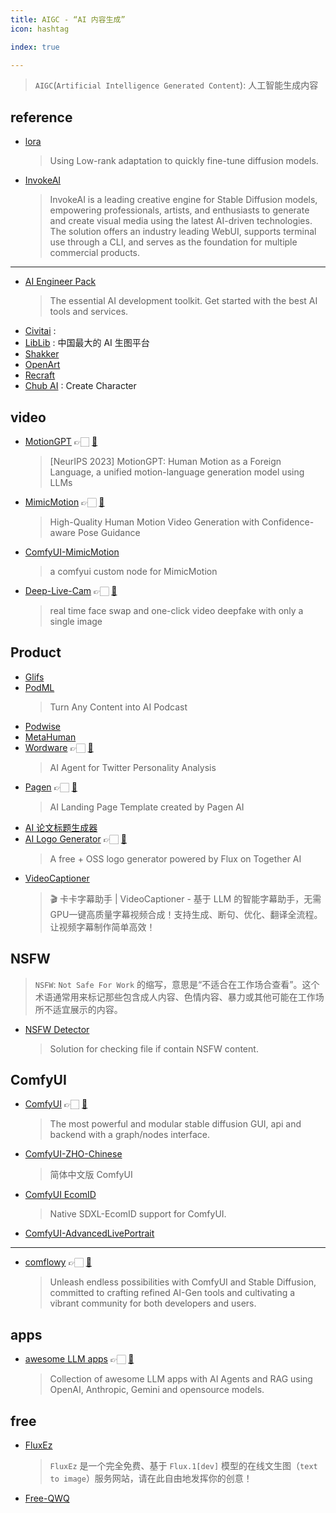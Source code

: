 ```yaml
---
title: AIGC - “AI 内容生成”
icon: hashtag

index: true

---
```


> `AIGC`(`Artificial Intelligence Generated Content`): 人工智能生成内容

<!-- more -->

## reference

- [lora](https://github.com/cloneofsimo/lora)
    > Using Low-rank adaptation to quickly fine-tune diffusion models.
- [InvokeAI](https://github.com/invoke-ai/InvokeAI)
    > InvokeAI is a leading creative engine for Stable Diffusion models, empowering professionals, artists, and enthusiasts to generate and create visual media using the latest AI-driven technologies. The solution offers an industry leading WebUI, supports terminal use through a CLI, and serves as the foundation for multiple commercial products.

------

- [AI Engineer Pack](https://www.aiengineerpack.com/)
    > The essential AI development toolkit. Get started with the best AI tools and services.
- [Civitai](https://civitai.com/) : 
- [LibLib](https://www.liblib.art/) : 中国最大的 AI 生图平台
- [Shakker](https://www.shakker.ai/)
- [OpenArt](https://openart.ai/workflows/home)
- [Recraft](https://www.recraft.ai)
- [Chub AI](https://chub.ai) : Create Character

## video

- [MotionGPT](https://motion-gpt.github.io/) 👉🏻 [🐙](https://github.com/OpenMotionLab/MotionGPT)
    > [NeurIPS 2023] MotionGPT: Human Motion as a Foreign Language, a unified motion-language generation model using LLMs
- [MimicMotion](https://tencent.github.io/MimicMotion) 👉🏻 [🐙](https://github.com/tencent/MimicMotion) 
    > High-Quality Human Motion Video Generation with Confidence-aware Pose Guidance
- [ComfyUI-MimicMotion](https://github.com/AIFSH/ComfyUI-MimicMotion)
    > a comfyui custom node for MimicMotion
- [Deep-Live-Cam](https://deeplivecam.net/) 👉🏻 [🐙](https://github.com/hacksider/Deep-Live-Cam)
    > real time face swap and one-click video deepfake with only a single image

## Product

- [Glifs](https://glif.app)
- [PodML](https://podlm.ai/)
    > Turn Any Content into AI Podcast
- [Podwise](https://podwise.ai/)
- [MetaHuman](https://www.unrealengine.com/en-US/metahuman)
- [Wordware](https://twitter.wordware.ai/) 👉🏻 [🐙](https://github.com/wordware-ai/twitter)
    > AI Agent for Twitter Personality Analysis
- [Pagen](https://pagen.so/) 👉🏻 [🐙](https://github.com/all-in-aigc/pagen-ai-landing-page-template)
    > AI Landing Page Template created by Pagen AI
- [AI 论文标题生成器](https://researchtitle.textgen.net)
- [AI Logo Generator](https://www.logo-creator.io/) 👉🏻 [🐙](https://github.com/Nutlope/logocreator)
    > A free + OSS logo generator powered by Flux on Together AI
- [VideoCaptioner](https://github.com/WEIFENG2333/VideoCaptioner)
    > 🎬 卡卡字幕助手 | VideoCaptioner - 基于 LLM 的智能字幕助手，无需GPU一键高质量字幕视频合成！支持生成、断句、优化、翻译全流程。让视频字幕制作简单高效！
    
## NSFW
> `NSFW`: `Not Safe For Work` 的缩写，意思是“不适合在工作场合查看”。这个术语通常用来标记那些包含成人内容、色情内容、暴力或其他可能在工作场所不适宜展示的内容。

- [NSFW Detector](https://github.com/tmplink/nsfw_detector)
    > Solution for checking file if contain NSFW content.

## ComfyUI

- [ComfyUI](https://www.comfy.org/) 👉🏻 [🐙](https://github.com/comfyanonymous/ComfyUI)
    > The most powerful and modular stable diffusion GUI, api and backend with a graph/nodes interface.
- [ComfyUI-ZHO-Chinese](https://github.com/ZHO-ZHO-ZHO/ComfyUI-ZHO-Chinese)    
    > 简体中文版 ComfyUI
- [ComfyUI EcomID](https://github.com/alimama-creative/SDXL_EcomID_ComfyUI)
    > Native SDXL-EcomID support for ComfyUI.
- [ComfyUI-AdvancedLivePortrait](https://github.com/PowerHouseMan/ComfyUI-AdvancedLivePortrait)

------

- [comflowy](https://www.comflowy.com/) 👉🏻 [🐙](https://github.com/6174/comflowy)
    > Unleash endless possibilities with ComfyUI and Stable Diffusion, committed to crafting refined AI-Gen tools and cultivating a vibrant community for both developers and users.
    
## apps

- [awesome LLM apps](https://www.theunwindai.com/) 👉🏻 [🐙](https://github.com/Shubhamsaboo/awesome-llm-apps)
    > Collection of awesome LLM apps with AI Agents and RAG using OpenAI, Anthropic, Gemini and opensource models.

## free

- [FluxEz](https://flux.comnergy.com)
    > `FluxEz` 是一个完全免费、基于 `Flux.1[dev]` 模型的在线文生图（`text to image`）服务网站，请在此自由地发挥你的创意！
- [Free-QWQ](https://qwq.aigpu.cn/#api)
    > 